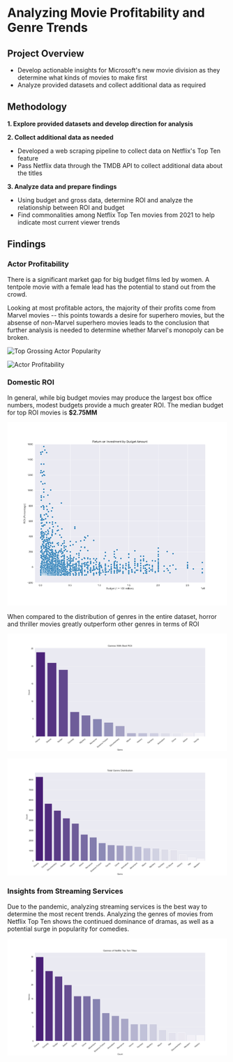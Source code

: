 # Analyzing Movie Profitability and Genre Trends

## Project Overview

- Develop actionable insights for Microsoft's new movie division as they determine what kinds of movies to make first
- Analyze provided datasets and collect additional data as required

## Methodology

**1. Explore provided datasets and develop direction for analysis**

**2. Collect additional data as needed**

- Developed a web scraping pipeline to collect data on Netflix's Top Ten feature
- Pass Netflix data through the TMDB API to collect additional data about the titles

**3. Analyze data and prepare findings**
- Using budget and gross data, determine ROI and analyze the relationship between ROI and budget
- Find commonalities among Netflix Top Ten movies from 2021 to help indicate most current viewer trends

## Findings

### Actor Profitability

There is a significant market gap for big budget films led by women. A tentpole movie with a female lead has the potential to stand out from the crowd.

Looking at most profitable actors, the majority of their profits come from Marvel movies -- this points towards a desire for superhero movies, but the absense of non-Marvel superhero movies leads to the conclusion that further analysis is needed to determine whether Marvel's monopoly can be broken.

![Top Grossing Actor Popularity]()

![Actor Profitability]()

### Domestic ROI

In general, while big budget movies may produce the largest box office numbers, modest budgets provide a much greater ROI. The median budget for top ROI movies is **\$2.75MM**

![Budget vs ROI](https://github.com/zelda4669/movie-data-analysis/blob/noelle-wip/Charts%20and%20Graphs/Return%20on%20Investment%20by%20Budget.png?raw=true)

When compared to the distribution of genres in the entire dataset, horror and thriller movies greatly outperform other genres in terms of ROI

![Top ROI Genre Distribution](https://github.com/zelda4669/movie-data-analysis/blob/noelle-wip/Charts%20and%20Graphs/Top%20ROI%20Genres.png?raw=true)

![Full Genre Distribution](https://github.com/zelda4669/movie-data-analysis/blob/noelle-wip/Charts%20and%20Graphs/Genre%20Distribution.png?raw=true)


### Insights from Streaming Services

Due to the pandemic, analyzing streaming services is the best way to determine the most recent trends. Analyzing the genres of movies from Netflix Top Ten shows the continued dominance of dramas, as well as a potential surge in popularity for comedies.

![Netflix Top Ten Genres](https://github.com/zelda4669/movie-data-analysis/blob/noelle-wip/Charts%20and%20Graphs/Genres%20of%20Netflix%20Top%20Ten.png?raw=true)